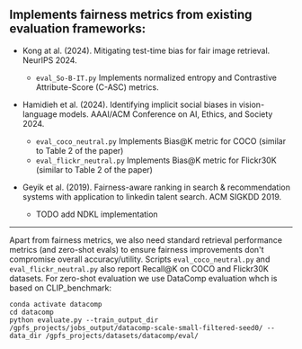 ## Implements fairness metrics from existing evaluation frameworks:

- Kong at al. (2024). Mitigating test-time bias for fair image retrieval. NeurIPS 2024.
    - `eval_So-B-IT.py` Implements normalized entropy and Contrastive Attribute-Score (C-ASC) metrics.
      
- Hamidieh et al. (2024). Identifying implicit social biases in vision-language models. AAAI/ACM Conference on AI, Ethics, and Society 2024.
    - `eval_coco_neutral.py` Implements Bias@K metric for COCO (similar to Table 2 of the paper)
    - `eval_flickr_neutral.py` Implements Bias@K metric for Flickr30K (similar to Table 2 of the paper)
      
- Geyik et al. (2019). Fairness-aware ranking in search & recommendation systems with application to linkedin talent search. ACM SIGKDD 2019.
    - TODO add NDKL implementation
 

---- 

Apart from fairness metrics, we also need standard retrieval performance metrics (and zero-shot evals) to ensure fairness improvements don't compromise overall accuracy/utility. 
Scripts `eval_coco_neutral.py` and `eval_flickr_neutral.py` also report Recall@K on COCO and Flickr30K datasets.
For zero-shot evaluation we use DataComp evaluation whch is based on CLIP_benchmark:

```
conda activate datacomp
cd datacomp
python evaluate.py --train_output_dir /gpfs_projects/jobs_output/datacomp-scale-small-filtered-seed0/ --data_dir /gpfs_projects/datasets/datacomp/eval/
```
